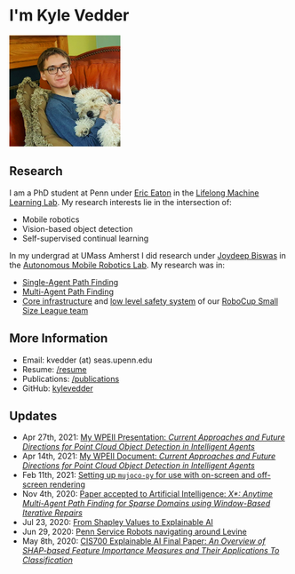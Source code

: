 <head>
<!-- Global site tag (gtag.js) - Google Analytics -->
<script async src="https://www.googletagmanager.com/gtag/js?id=UA-143379317-1"></script>
<script type="text/javascript" src="js/googleanalytics.js"></script>
<meta charset="utf-8">
<meta name="viewport" content="width=device-width, initial-scale=1.0">
<meta name="description" content="Kyle Vedder's Homepage">
<meta name="author" content="Kyle Vedder">
<link rel="shortcut icon" href="favicon.ico">
<title>Kyle Vedder's Homepage</title>
</head>

# I'm Kyle Vedder

<img src="img/me_dog.png"
     alt="Me!"
     width="200" />

## Research

I am a PhD student at Penn under [Eric Eaton](https://www.seas.upenn.edu/~eeaton/) in the [Lifelong Machine Learning Lab](https://www.grasp.upenn.edu/labs/lifelong-machine-learning). My research interests lie in the intersection of:

 - Mobile robotics
 - Vision-based object detection
 - Self-supervised continual learning

In my undergrad at UMass Amherst I did research under [Joydeep Biswas](https://www.joydeepb.com/) in the [Autonomous Mobile Robotics Lab](https://amrl.cs.umass.edu/). My research was in:

 - [Single-Agent Path Finding](http://vedder.io/publications/ScaffoldsLaneVedderBiswasPlanRob2017.pdf)
 - [Multi-Agent Path Finding](http://vedder.io/publications/expanding_astar_aij.pdf)
 - [Core infrastructure](http://vedder.io/publications/MinutebotsRoboCupTDP2017.pdf) and [low level safety system](http://vedder.io/publications/MinutebotsRoboCupTDP2018.pdf) of our [RoboCup Small Size League team](https://amrl.cs.umass.edu/minutebots.html)

## More Information

 - Email: kvedder (at) seas.upenn.edu
 - Resume: [/resume](KyleVedderResume.pdf)
 - Publications: [/publications](publications.html)
 - GitHub: [kylevedder](https://github.com/kylevedder)

## Updates
 - Apr 27th, 2021: [My WPEII Presentation: _Current Approaches and Future Directions for Point Cloud Object Detection in Intelligent Agents_](https://www.youtube.com/watch?v=xFFCQVwYeec)
 - Apr 14th, 2021: [My WPEII Document: _Current Approaches and Future Directions for Point Cloud Object Detection in Intelligent Agents_](misc/KyleVedderWPEII2021.pdf)
 - Feb 11th, 2021: [Setting up `mujoco-py` for use with on-screen and off-screen rendering](misc/mujoco_py.html)
 - Nov 4th, 2020: [Paper accepted to Artificial Intelligence: _X*: Anytime Multi-Agent Path Finding for Sparse Domains using Window-Based Iterative Repairs_](http://vedder.io/publications/expanding_astar_aij.pdf)
 - Jul 23, 2020: [From Shapley Values to Explainable AI](https://www.youtube.com/watch?v=4RkhsIz14Yc)
 - Jun 29, 2020: [Penn Service Robots navigating around Levine](https://www.youtube.com/watch?v=o7WW2cu1h7c)
 - May 8th, 2020: [CIS700 Explainable AI Final Paper: _An Overview of SHAP-based Feature Importance Measures and Their Applications To Classification_](misc/shap_for_classification.pdf)